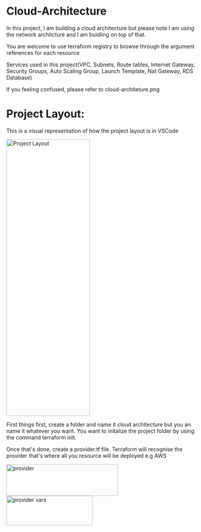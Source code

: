 # Cloud-Architecture

In this project, I am building a cloud architecture but please note I am using the network architcture and I am buidling on top of that.

You are welcome to use terraform registry to browse through the argument references for each resource

Services used in this project(VPC, Subnets, Route tables, Internet Gateway, Security Groups, Auto Scaling Group, Launch Template, Nat Gateway, RDS Database)

If you feeling confused, please refer to cloud-architeture.png

# Project Layout:

This is a visual representation of how the project layout is in VSCode

<img width="220" height="727" alt="Project Layout" src="https://github.com/user-attachments/assets/89121c33-a4a7-4873-9712-eb21be386776" />

First things first, create a folder and name it cloud architecture but you an name it whatever you want. You want to initalize the project folder by using the command terraform init.

Once that's done, create a provider.tf file. Terraform will recognise the provider that's where all you resource will be deployed e.g AWS

<img width="294" height="83" alt="provider" src="https://github.com/user-attachments/assets/aae013d2-686b-4dc2-8132-eac6503bf48c" />

<img width="227" height="78" alt="provider vars" src="https://github.com/user-attachments/assets/7c0869ee-f931-483b-a764-3f121e8241e9" />
